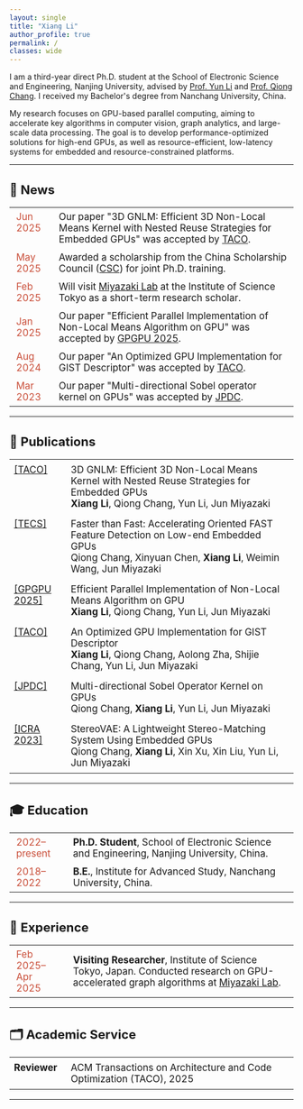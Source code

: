 ```yaml
---
layout: single
title: "Xiang Li"
author_profile: true
permalink: /
classes: wide
---
```


I am a third-year direct Ph.D. student at the School of Electronic Science and Engineering, Nanjing University, advised by [Prof. Yun Li](https://www.yunligroup.org/) and [Prof. Qiong Chang](https://changqiong.github.io/). I received my Bachelor's degree from Nanchang University, China.

My research focuses on GPU-based parallel computing, aiming to accelerate key algorithms in computer vision, graph analytics, and large-scale data processing. The goal is to develop performance-optimized solutions for high-end GPUs, as well as resource-efficient, low-latency systems for embedded and resource-constrained platforms.
﻿
﻿

---

<h2 style="font-size: 22px;">📢 News</h2>

<table style="border-collapse: collapse; border: none; font-size: 17px;">
  <tr style="border: none;">
    <td style="border: none; padding: 6px 12px; vertical-align: top; width: 15%;">
      <span style="color: #c94e39;">Jun 2025</span>
    </td>
    <td style="border: none; padding: 6px 12px;">
      Our paper "3D GNLM: Efficient 3D Non-Local Means Kernel with Nested Reuse Strategies for Embedded GPUs" was accepted by
      <a href="https://dl.acm.org/doi/10.1145/3744909">TACO</a>.
    </td>
  </tr>
  
  <tr style="border: none;">
    <td style="border: none; padding: 6px 12px;">
      <span style="color: #c94e39;">May 2025</span>
    </td>
    <td style="border: none; padding: 6px 12px;">
      Awarded a scholarship from the China Scholarship Council (<a href="https://www.csc.edu.cn/">CSC</a>) for joint Ph.D. training.
    </td>
  </tr>
  
  <tr style="border: none;">
    <td style="border: none; padding: 6px 12px;">
      <span style="color: #c94e39;">Feb 2025</span>
    </td>
    <td style="border: none; padding: 6px 12px;">
      Will visit <a href="https://www.lsc.c.titech.ac.jp/miyazaki">Miyazaki Lab</a> at the Institute of Science Tokyo as a short-term research scholar.
    </td>
  </tr>
  
  <tr style="border: none;">
    <td style="border: none; padding: 6px 12px;">
      <span style="color: #c94e39;">Jan 2025</span>
    </td>
    <td style="border: none; padding: 6px 12px;">
      Our paper "Efficient Parallel Implementation of Non-Local Means Algorithm on GPU" was accepted by 
      <a href="https://dl.acm.org/doi/10.1145/3725798.3725807">GPGPU 2025</a>.
    </td>
  </tr>
  
  <tr style="border: none;">
    <td style="border: none; padding: 6px 12px;">
      <span style="color: #c94e39;">Aug 2024</span>
    </td>
    <td style="border: none; padding: 6px 12px;">
      Our paper "An Optimized GPU Implementation for GIST Descriptor" was accepted by 
      <a href="https://dl.acm.org/doi/10.1145/3689339">TACO</a>.
    </td>
  </tr>
  
  <tr style="border: none;">
    <td style="border: none; padding: 6px 12px;">
      <span style="color: #c94e39;">Mar 2023</span>
    </td>
    <td style="border: none; padding: 6px 12px;">
      Our paper "Multi-directional Sobel operator kernel on GPUs" was accepted by 
      <a href="https://www.sciencedirect.com/science/article/pii/S0743731523000400">JPDC</a>.
    </td>
  </tr>
</table>


---

<h2 style="font-size: 22px;">📄 Publications</h2>

<table style="border-collapse: collapse; border: none; font-size: 17px;">
  <tr style="border: none;">
    <td style="border: none; padding: 8px; vertical-align: top;" width="20%">
      <a href="https://dl.acm.org/doi/10.1145/3744909">[TACO]</a>
    </td>
    <td style="border: none; padding: 8px;">
      <div>3D GNLM: Efficient 3D Non-Local Means Kernel with Nested Reuse Strategies for Embedded GPUs</div>
      <div><strong>Xiang Li</strong>, Qiong Chang, Yun Li, Jun Miyazaki</div>
    </td>
  </tr>

  <tr style="border: none;">
    <td style="border: none; padding: 8px; vertical-align: top;">
      <a href="https://dl.acm.org/doi/10.1145/3725217">[TECS]</a>
    </td>
    <td style="border: none; padding: 8px;">
      <div>Faster than Fast: Accelerating Oriented FAST Feature Detection on Low-end Embedded GPUs</div>
      <div>Qiong Chang, Xinyuan Chen, <strong>Xiang Li</strong>, Weimin Wang, Jun Miyazaki</div>
    </td>
  </tr>

  <tr style="border: none;">
    <td style="border: none; padding: 8px; vertical-align: top;">
      <a href="https://dl.acm.org/doi/10.1145/3725798.3725807">[GPGPU 2025]</a>
    </td>
    <td style="border: none; padding: 8px;">
      <div>Efficient Parallel Implementation of Non-Local Means Algorithm on GPU</div>
      <div><strong>Xiang Li</strong>, Qiong Chang, Yun Li, Jun Miyazaki</div>
    </td>
  </tr>

  <tr style="border: none;">
    <td style="border: none; padding: 8px; vertical-align: top;">
      <a href="https://dl.acm.org/doi/10.1145/3689339">[TACO]</a>
    </td>
    <td style="border: none; padding: 8px;">
      <div>An Optimized GPU Implementation for GIST Descriptor</div>
      <div><strong>Xiang Li</strong>, Qiong Chang, Aolong Zha, Shijie Chang, Yun Li, Jun Miyazaki</div>
    </td>
  </tr>

  <tr style="border: none;">
    <td style="border: none; padding: 8px; vertical-align: top;">
      <a href="https://www.sciencedirect.com/science/article/pii/S0743731523000400">[JPDC]</a>
    </td>
    <td style="border: none; padding: 8px;">
      <div>Multi-directional Sobel Operator Kernel on GPUs</div>
      <div>Qiong Chang, <strong>Xiang Li</strong>, Yun Li, Jun Miyazaki</div>
    </td>
  </tr>

  <tr style="border: none;">
    <td style="border: none; padding: 8px; vertical-align: top;">
      <a href="https://ieeexplore.ieee.org/abstract/document/10160441">[ICRA 2023]</a>
    </td>
    <td style="border: none; padding: 8px;">
      <div>StereoVAE: A Lightweight Stereo-Matching System Using Embedded GPUs</div>
      <div>Qiong Chang, <strong>Xiang Li</strong>, Xin Xu, Xin Liu, Yun Li, Jun Miyazaki</div>
    </td>
  </tr>
</table>



---

<h2 style="font-size: 22px;">🎓 Education</h2>

<table style="border-collapse: collapse; border: none; font-size: 17px;">
  <tr style="border: none;">
    <td style="border: none; padding: 6px 12px; vertical-align: top; width: 20%;">
      <span style="color: #c94e39;">2022–present</span>
    </td>
    <td style="border: none; padding: 6px 12px;">
      <strong>Ph.D. Student</strong>, School of Electronic Science and Engineering, Nanjing University, China.
    </td>
  </tr>
  <tr style="border: none;">
    <td style="border: none; padding: 6px 12px; vertical-align: top;">
      <span style="color: #c94e39;">2018–2022</span>
    </td>
    <td style="border: none; padding: 6px 12px;">
      <strong>B.E.</strong>, Institute for Advanced Study, Nanchang University, China.
    </td>
  </tr>
</table>

  
---

<h2 style="font-size: 22px;">💼 Experience</h2>

<table style="border-collapse: collapse; border: none; font-size: 17px;">
  <tr style="border: none;">
    <td style="border: none; padding: 6px 12px; vertical-align: top; width: 20%;">
      <span style="color: #c94e39;">Feb 2025–Apr 2025</span>
    </td>
    <td style="border: none; padding: 6px 12px;">
      <strong>Visiting Researcher</strong>, Institute of Science Tokyo, Japan.  
      Conducted research on GPU-accelerated graph algorithms at 
      <a href="https://www.lsc.c.titech.ac.jp/miyazaki" target="_blank">Miyazaki Lab</a>.
    </td>
  </tr>
</table>

---

<h2 style="font-size: 22px;">🗂️ Academic Service</h2>

<table style="border-collapse: collapse; border: none; font-size: 17px;">
  <tr style="border: none;">
    <td style="border: none; padding: 8px; vertical-align: top;" width="20%">
      <span><strong>Reviewer</strong></span>
    </td>
    <td style="border: none; padding: 8px;">
      <div>ACM Transactions on Architecture and Code Optimization (TACO), 2025</div>
    </td>
  </tr>
</table>

---

<div style="display:none;">
  南京大学电子科学与工程学院李翔
</div>
<div style="display:none;">
  东京科学大学情报理工学院李翔
</div>

